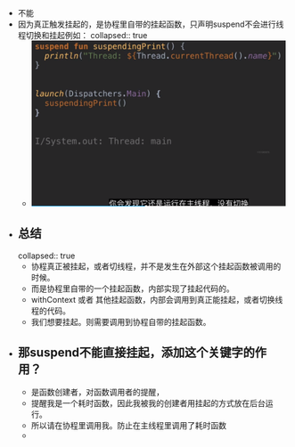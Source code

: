 - 不能
- 因为真正触发挂起的，是协程里自带的挂起函数，只声明suspend不会进行线程切换和挂起例如：
  collapsed:: true
	- ![image.png](../assets/image_1690526090269_0.png)
- ## 总结
  collapsed:: true
	- 协程真正被挂起，或者切线程，并不是发生在外部这个挂起函数被调用的时候。
	- 而是协程里自带的一个挂起函数，内部实现了挂起代码的。
	- withContext 或者 其他挂起函数，内部会调用到真正能挂起，或者切换线程的代码。
	- 我们想要挂起。则需要调用到协程自带的挂起函数。
- ## 那suspend不能直接挂起，添加这个关键字的作用？
	- 是函数创建者，对函数调用者的提醒，
	- 提醒我是一个耗时函数，因此我被我的创建者用挂起的方式放在后台运行。
	- 所以请在协程里调用我。防止在主线程里调用了耗时函数
	-